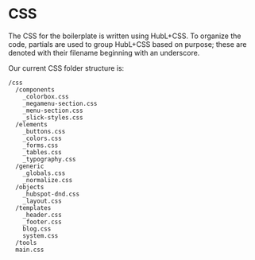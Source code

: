 CSS
===

The CSS for the boilerplate is written using HubL+CSS. To organize the code, partials are used to group HubL+CSS based on purpose; these are denoted with their filename beginning with an underscore.

Our current CSS folder structure is:

```
/css
  /components
    _colorbox.css
    _megamenu-section.css
    _menu-section.css
    _slick-styles.css
  /elements
    _buttons.css
    _colors.css
    _forms.css
    _tables.css
    _typography.css
  /generic
    _globals.css
    _normalize.css
  /objects
    _hubspot-dnd.css
    _layout.css
  /templates
    _header.css
    _footer.css
    blog.css
    system.css
  /tools
  main.css
```

